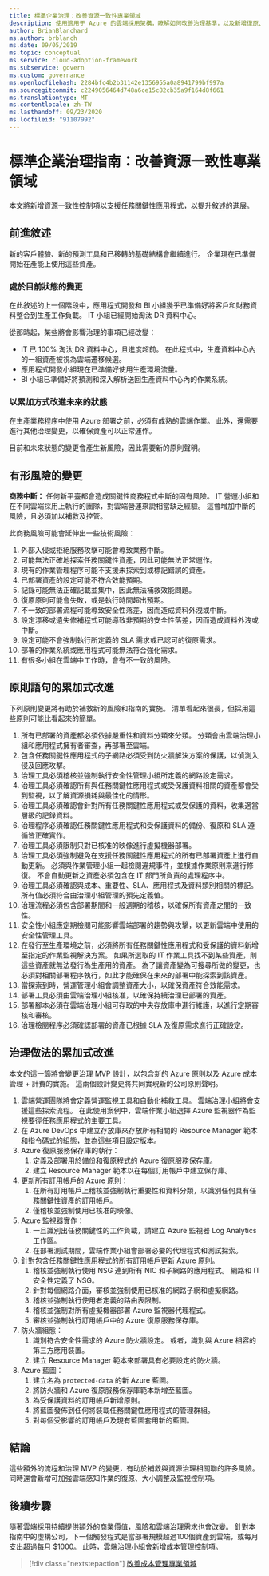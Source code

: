 ```yaml
---
title: 標準企業治理：改善資源一致性專業領域
description: 使用適用于 Azure 的雲端採用架構，瞭解如何改善治理基準，以及新增復原、調整大小和監視控制項來補救風險。
author: BrianBlanchard
ms.author: brblanch
ms.date: 09/05/2019
ms.topic: conceptual
ms.service: cloud-adoption-framework
ms.subservice: govern
ms.custom: governance
ms.openlocfilehash: 2284bfc4b2b31142e1356955a0a8941799bf997a
ms.sourcegitcommit: c2249056464d748a6ce15c82cb35a9f164d8f661
ms.translationtype: MT
ms.contentlocale: zh-TW
ms.lasthandoff: 09/23/2020
ms.locfileid: "91107992"
---
```

# <a name="standard-enterprise-governance-guide-improve-the-resource-consistency-discipline"></a>標準企業治理指南：改善資源一致性專業領域

本文將新增資源一致性控制項以支援任務關鍵性應用程式，以提升敘述的進展。

## <a name="advancing-the-narrative"></a>前進敘述

新的客戶體驗、新的預測工具和已移轉的基礎結構會繼續進行。 企業現在已準備開始在產能上使用這些資產。

### <a name="changes-in-the-current-state"></a>處於目前狀態的變更

在此敘述的上一個階段中，應用程式開發和 BI 小組幾乎已準備好將客戶和財務資料整合到生產工作負載。 IT 小組已經開始淘汰 DR 資料中心。

從那時起，某些將會影響治理的事項已經改變：

- IT 已 100% 淘汰 DR 資料中心，且進度超前。 在此程式中，生產資料中心內的一組資產被視為雲端遷移候選。
- 應用程式開發小組現在已準備好使用生產環境流量。
- BI 小組已準備好將預測和深入解析送回生產資料中心內的作業系統。

### <a name="incrementally-improve-the-future-state"></a>以累加方式改進未來的狀態

在生產業務程序中使用 Azure 部署之前，必須有成熟的雲端作業。 此外，還需要進行其他治理變更，以確保資產可以正常運作。

目前和未來狀態的變更會產生新風險，因此需要新的原則聲明。

## <a name="changes-in-tangible-risks"></a>有形風險的變更

**商務中斷：** 任何新平臺都會造成關鍵性商務程式中斷的固有風險。 IT 營運小組和在不同雲端採用上執行的團隊，對雲端營運來說相當缺乏經驗。 這會增加中斷的風險，且必須加以補救及控管。

此商務風險可能會延伸出一些技術風險：

1. 外部入侵或拒絕服務攻擊可能會導致業務中斷。
1. 可能無法正確地探索任務關鍵性資產，因此可能無法正常運作。
1. 現有的作業管理程序可能不支援未探索到或標記錯誤的資產。
1. 已部署資產的設定可能不符合效能預期。
1. 記錄可能無法正確記載並集中，因此無法補救效能問題。
1. 復原原則可能會失敗，或是執行時間超出預期。
1. 不一致的部署流程可能導致安全性落差，因而造成資料外洩或中斷。
1. 設定漂移或遺失修補程式可能導致非預期的安全性落差，因而造成資料外洩或中斷。
1. 設定可能不會強制執行所定義的 SLA 需求或已認可的復原需求。
1. 部署的作業系統或應用程式可能無法符合強化需求。
1. 有很多小組在雲端中工作時，會有不一致的風險。

## <a name="incremental-improvement-of-the-policy-statements"></a>原則語句的累加式改進

下列原則變更將有助於補救新的風險和指南的實施。 清單看起來很長，但採用這些原則可能比看起來的簡單。

1. 所有已部署的資產都必須依據嚴重性和資料分類來分類。 分類會由雲端治理小組和應用程式擁有者審查，再部署至雲端。
1. 包含任務關鍵性應用程式的子網路必須受到防火牆解決方案的保護，以偵測入侵及回應攻擊。
1. 治理工具必須稽核並強制執行安全性管理小組所定義的網路設定需求。
1. 治理工具必須確認所有與任務關鍵性應用程式或受保護資料相關的資產都會受到監視，以了解資源損耗與最佳化的情形。
1. 治理工具必須確認會針對所有任務關鍵性應用程式或受保護的資料，收集適當層級的記錄資料。
1. 治理程序必須確認任務關鍵性應用程式和受保護資料的備份、復原和 SLA 遵循皆正確實作。
1. 治理工具必須限制只對已核准的映像進行虛擬機器部署。
1. 治理工具必須強制避免在支援任務關鍵性應用程式的所有已部署資產上進行自動更新。 必須與作業管理小組一起檢閱違規事件，並根據作業原則來進行修復。 不會自動更新之資產必須包含在 IT 部門所負責的處理程序中。
1. 治理工具必須確認與成本、重要性、SLA、應用程式及資料類別相關的標記。 所有值必須符合由治理小組管理的預先定義值。
1. 治理流程必須包含部署期間和一般週期的稽核，以確保所有資產之間的一致性。
1. 安全性小組應定期檢閱可能影響雲端部署的趨勢與攻擊，以更新雲端中使用的安全性管理工具。
1. 在發行至生產環境之前，必須將所有任務關鍵性應用程式和受保護的資料新增至指定的作業監視解決方案。 如果所選取的 IT 作業工具找不到某些資產，則這些資產就無法發行為生產用的資產。 為了讓資產變為可搜尋所做的變更，也必須對相關部署程序執行，如此才能確保在未來的部署中能探索到該資產。
1. 當探索到時，營運管理小組會調整資產大小，以確保資產符合效能需求。
1. 部署工具必須由雲端治理小組核准，以確保持續治理已部署的資產。
1. 部署腳本必須在雲端治理小組可存取的中央存放庫中進行維護，以進行定期審核和審核。
1. 治理檢閱程序必須確認部署的資產已根據 SLA 及復原需求進行正確設定。

## <a name="incremental-improvement-of-governance-practices"></a>治理做法的累加式改進

本文的這一節將會變更治理 MVP 設計，以包含新的 Azure 原則以及 Azure 成本管理 + 計費的實施。 這兩個設計變更將共同實現新的公司原則聲明。

1. 雲端營運團隊將會定義營運監視工具和自動化補救工具。 雲端治理小組將會支援這些探索流程。 在此使用案例中，雲端作業小組選擇 Azure 監視器作為監視要徑任務應用程式的主要工具。
2. 在 Azure DevOps 中建立存放庫來存放所有相關的 Resource Manager 範本和指令碼式的組態，並為這些項目設定版本。
3. Azure 復原服務保存庫的執行：
    1. 定義及部署用於備份和復原程式的 Azure 復原服務保存庫。
    2. 建立 Resource Manager 範本以在每個訂用帳戶中建立保存庫。
4. 更新所有訂用帳戶的 Azure 原則：
    1. 在所有訂用帳戶上稽核並強制執行重要性和資料分類，以識別任何具有任務關鍵性資產的訂用帳戶。
    2. 僅稽核並強制使用已核准的映像。
5. Azure 監視器實作：
    1. 一旦識別出任務關鍵性的工作負載，請建立 Azure 監視器 Log Analytics 工作區。
    2. 在部署測試期間，雲端作業小組會部署必要的代理程式和測試探索。
6. 針對包含任務關鍵性應用程式的所有訂用帳戶更新 Azure 原則。
    1. 稽核並強制執行使用 NSG 連到所有 NIC 和子網路的應用程式。 網路和 IT 安全性定義了 NSG。
    2. 針對每個網路介面，審核並強制使用已核准的網路子網和虛擬網路。
    3. 稽核並強制執行使用者定義的路由表限制。
    4. 稽核並強制對所有虛擬機器部署 Azure 監視器代理程式。
    5. 審核並強制執行訂用帳戶中的 Azure 復原服務保存庫。
7. 防火牆組態：
    1. 識別符合安全性需求的 Azure 防火牆設定。 或者，識別與 Azure 相容的第三方應用裝置。
    1. 建立 Resource Manager 範本來部署具有必要設定的防火牆。
8. Azure 藍圖：
    1. 建立名為 `protected-data` 的新 Azure 藍圖。
    2. 將防火牆和 Azure 復原服務保存庫範本新增至藍圖。
    3. 為受保護資料的訂用帳戶新增原則。
    4. 將藍圖發佈到任何將裝載任務關鍵性應用程式的管理群組。
    5. 對每個受影響的訂用帳戶及現有藍圖套用新的藍圖。

## <a name="conclusion"></a>結論

這些額外的流程和治理 MVP 的變更，有助於補救與資源治理相關聯的許多風險。 同時還會新增可加強雲端感知作業的復原、大小調整及監視控制項。

## <a name="next-steps"></a>後續步驟

隨著雲端採用持續提供額外的商業價值，風險和雲端治理需求也會改變。 針對本指南中的虛構公司，下一個觸發程式是當部署規模超過100個資產到雲端，或每月支出超過每月 $1000。 此時，雲端治理小組會新增成本管理控制項。

> [!div class="nextstepaction"]
> [改善成本管理專業領域](./cost-management-improvement.md)
